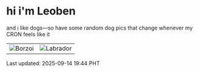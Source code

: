 # hi i'm Leoben

and i like dogs—so have some random dog pics that change whenever my CRON feels like it

|  |  |
|--------|----------|
| ![Borzoi](https://random-dog-vercel.vercel.app/api/random-borzoi?v=1757850295) | ![Labrador](https://random-dog-vercel.vercel.app/api/random-labrador?v=1757850295) |

Last updated: 2025-09-14 19:44 PHT

